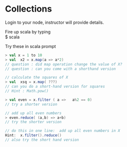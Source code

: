 # Collections

Login to your node, instructor will provide details.

Fire up scala by typing   
    $  scala

Try these in scala prompt

```scala
> val x = 1 to 10
> val  x2 = x.map(a => a*2)   
// question : did map operation change the value of X?
// question : can you come with a shorthand version
```

```scala
// calculate the squares of X
> val  xsq = x.map( ???)
// can you do a short-hand version for squares
// Hint : Math.pow()
```

```scala
> val even = x.filter ( a =>   a%2 == 0)  
// try a shorter version
```

```scala
// add up all even numbers
> even.reduce( (a,b) => a+b)  
// try the shorter version
```

```scala
// do this in one line:  add up all even numbers in X
Hint:  x.filter().reduce()
// also try the short hand version
```
